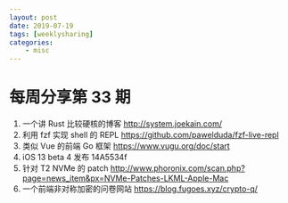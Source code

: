 ```yaml
---
layout: post
date: 2019-07-19
tags: [weeklysharing]
categories:
    - misc
---
```


# 每周分享第 33 期

1. 一个讲 Rust 比较硬核的博客 http://system.joekain.com/
2. 利用 fzf 实现 shell 的 REPL https://github.com/pawelduda/fzf-live-repl
3. 类似 Vue 的前端 Go 框架 https://www.vugu.org/doc/start
4. iOS 13 beta 4 发布 14A5534f
5. 针对 T2 NVMe 的 patch http://www.phoronix.com/scan.php?page=news_item&px=NVMe-Patches-LKML-Apple-Mac
6. 一个前端非对称加密的问卷网站 https://blog.fugoes.xyz/crypto-q/
